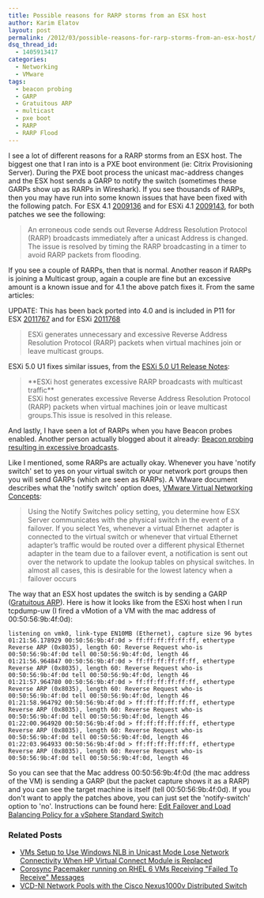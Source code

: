 ```yaml
---
title: Possible reasons for RARP storms from an ESX host
author: Karim Elatov
layout: post
permalink: /2012/03/possible-reasons-for-rarp-storms-from-an-esx-host/
dsq_thread_id:
  - 1405913417
categories:
  - Networking
  - VMware
tags:
  - beacon probing
  - GARP
  - Gratuitous ARP
  - multicast
  - pxe boot
  - RARP
  - RARP Flood
---
```

I see a lot of different reasons for a RARP storms from an ESX host. The biggest one that I ran into is a PXE boot environment (ie: Citrix Provisioning Server). During the PXE boot process the unicast mac-address changes and the ESX host sends a GARP to notify the switch (sometimes these GARPs show up as RARPs in Wireshark). If you see thousands of RARPs, then you may have run into some known issues that have been fixed with the following patch. For ESX 4.1 <a href="http://kb.vmware.com/kb/2009136" onclick="javascript:_gaq.push(['_trackEvent','outbound-article','http://kb.vmware.com/kb/2009136']);">2009136</a> and for ESXi 4.1 <a href="http://kb.vmware.com/kb/2009143" onclick="javascript:_gaq.push(['_trackEvent','outbound-article','http://kb.vmware.com/kb/2009143']);">2009143</a>, for both patches we see the following:

> An erroneous code sends out Reverse Address Resolution Protocol (RARP) broadcasts immediately after a unicast Address is changed. The issue is resolved by timing the RARP broadcasting in a timer to avoid RARP packets from flooding.

If you see a couple of RARPs, then that is normal. Another reason if RARPs is joining a Multicast group, again a couple are fine but an excessive amount is a known issue and for 4.1 the above patch fixes it. From the same articles:

UPDATE: This has been back ported into 4.0 and is included in P11 for ESX <a href="http://kb.vmware.com/kb/2011767" onclick="javascript:_gaq.push(['_trackEvent','outbound-article','http://kb.vmware.com/kb/2011767']);">2011767</a> and for ESXi <a href="http://kb.vmware.com/kb/2011768" onclick="javascript:_gaq.push(['_trackEvent','outbound-article','http://kb.vmware.com/kb/2011768']);">2011768</a>

> ESXi generates unnecessary and excessive Reverse Address Resolution Protocol (RARP) packets when virtual machines join or leave multicast groups.

ESXi 5.0 U1 fixes similar issues, from the <a href="https://www.vmware.com/support/vsphere5/doc/vsp_esxi50_u1_rel_notes.html" onclick="javascript:_gaq.push(['_trackEvent','outbound-article','http://www.vmware.com/support/vsphere5/doc/vsp_esxi50_u1_rel_notes.html']);">ESXi 5.0 U1 Release Notes</a>:

<div>
</div>

> <div>
>   **ESXi host generates excessive RARP broadcasts with multicast traffic**<br /> ESXi host generates excessive Reverse Address Resolution Protocol (RARP) packets when virtual machines join or leave multicast groups.This issue is resolved in this release.
> </div>

And lastly, I have seen a lot of RARPs when you have Beacon probes enabled. Another person actually blogged about it already: <a href="http://virtualrj.wordpress.com/2009/01/14/beacon-probing-resulting-in-excessive-broadcasts/" onclick="javascript:_gaq.push(['_trackEvent','outbound-article','http://virtualrj.wordpress.com/2009/01/14/beacon-probing-resulting-in-excessive-broadcasts/']);">Beacon probing resulting in excessive broadcasts</a>.

Like I mentioned, some RARPs are actually okay. Whenever you have 'notify switch' set to yes on your virtual switch or your network port groups then you will send GARPs (which are seen as RARPs). A VMware document describes what the 'notify switch' option does, <a href="http://www.vmware.com/files/pdf/virtual_networking_concepts.pdf" onclick="javascript:_gaq.push(['_trackEvent','download','http://www.vmware.com/files/pdf/virtual_networking_concepts.pdf']);">VMware Virtual Networking Concepts</a>:

> Using the Notify Switches policy setting, you determine how ESX Server communicates with the physical switch in the event of a failover. If you select Yes, whenever a virtual Ethernet  adapter is connected to the virtual switch or whenever that virtual Ethernet adapter’s traffic would be routed over a different physical Ethernet adapter in the team due to a failover event, a notification is sent out over the network to update the lookup tables on physical switches. In almost all cases, this is desirable for the lowest latency when a failover occurs

The way that an ESX host updates the switch is by sending a GARP (<a href="http://wiki.wireshark.org/Gratuitous_ARP" onclick="javascript:_gaq.push(['_trackEvent','outbound-article','http://wiki.wireshark.org/Gratuitous_ARP']);">Gratuitous ARP</a>). Here is how it looks like from the ESXi host when I run tcpdump-uw (I fired a vMotion of a VM with the mac address of 00:50:56:9b:4f:0d):

	listening on vmk0, link-type EN10MB (Ethernet), capture size 96 bytes
	01:21:56.178929 00:50:56:9b:4f:0d > ff:ff:ff:ff:ff:ff, ethertype Reverse ARP (0x8035), length 60: Reverse Request who-is 00:50:56:9b:4f:0d tell 00:50:56:9b:4f:0d, length 46
	01:21:56.964847 00:50:56:9b:4f:0d > ff:ff:ff:ff:ff:ff, ethertype Reverse ARP (0x8035), length 60: Reverse Request who-is 00:50:56:9b:4f:0d tell 00:50:56:9b:4f:0d, length 46
	01:21:57.964780 00:50:56:9b:4f:0d > ff:ff:ff:ff:ff:ff, ethertype Reverse ARP (0x8035), length 60: Reverse Request who-is 00:50:56:9b:4f:0d tell 00:50:56:9b:4f:0d, length 46
	01:21:58.964792 00:50:56:9b:4f:0d > ff:ff:ff:ff:ff:ff, ethertype Reverse ARP (0x8035), length 60: Reverse Request who-is 00:50:56:9b:4f:0d tell 00:50:56:9b:4f:0d, length 46
	01:22:00.964920 00:50:56:9b:4f:0d > ff:ff:ff:ff:ff:ff, ethertype Reverse ARP (0x8035), length 60: Reverse Request who-is 00:50:56:9b:4f:0d tell 00:50:56:9b:4f:0d, length 46
	01:22:03.964933 00:50:56:9b:4f:0d > ff:ff:ff:ff:ff:ff, ethertype Reverse ARP (0x8035), length 60: Reverse Request who-is 00:50:56:9b:4f:0d tell 00:50:56:9b:4f:0d, length 46

So you can see that the Mac address 00:50:56:9b:4f:0d (the mac address of the VM) is sending a GARP (but the packet capture shows it as a RARP) and you can see the target machine is itself (tell 00:50:56:9b:4f:0d). If you don't want to apply the patches above, you can just set the 'notify-switch' option to 'no'. Instructions can be found here: <a href="http://pubs.vmware.com/vsphere-50/index.jsp?topic=/com.vmware.vsphere.networking.doc_50/GUID-D5EA6315-5DCD-463E-A701-B3D8D9250FB5.html" onclick="javascript:_gaq.push(['_trackEvent','outbound-article','http://pubs.vmware.com/vsphere-50/index.jsp?topic=/com.vmware.vsphere.networking.doc_50/GUID-D5EA6315-5DCD-463E-A701-B3D8D9250FB5.html']);">Edit Failover and Load Balancing Policy for a vSphere Standard Switch</a>

<div class="SPOSTARBUST-Related-Posts">
  <H3>
    Related Posts
  </H3>
  
  <ul class="entry-meta">
    <li class="SPOSTARBUST-Related-Post">
      <a title="VMs Setup to Use Windows NLB in Unicast Mode Lose Network Connectivity When HP Virtual Connect Module is Replaced" href="http://virtuallyhyper.com/2012/09/vms-setup-to-use-windows-nlb-in-unicast-mode-lose-network-connectivity-when-hp-virtual-connect-module-is-replaced/" onclick="javascript:_gaq.push(['_trackEvent','outbound-article','http://virtuallyhyper.com/2012/09/vms-setup-to-use-windows-nlb-in-unicast-mode-lose-network-connectivity-when-hp-virtual-connect-module-is-replaced/']);" rel="bookmark">VMs Setup to Use Windows NLB in Unicast Mode Lose Network Connectivity When HP Virtual Connect Module is Replaced</a>
    </li>
    <li class="SPOSTARBUST-Related-Post">
      <a title="Corosync Pacemaker running on RHEL 6 VMs Receiving "Failed To Receive" Messages" href="http://virtuallyhyper.com/2012/08/corosync-pacemaker-running-on-rhel-6-vms-receiving-failed-to-receive-messages/" onclick="javascript:_gaq.push(['_trackEvent','outbound-article','http://virtuallyhyper.com/2012/08/corosync-pacemaker-running-on-rhel-6-vms-receiving-failed-to-receive-messages/']);" rel="bookmark">Corosync Pacemaker running on RHEL 6 VMs Receiving "Failed To Receive" Messages</a>
    </li>
    <li class="SPOSTARBUST-Related-Post">
      <a title="VCD-NI Network Pools with the Cisco Nexus1000v Distributed Switch" href="http://virtuallyhyper.com/2012/08/vcd-ni-network-pools-with-the-cisco-nexus1000v/" onclick="javascript:_gaq.push(['_trackEvent','outbound-article','http://virtuallyhyper.com/2012/08/vcd-ni-network-pools-with-the-cisco-nexus1000v/']);" rel="bookmark">VCD-NI Network Pools with the Cisco Nexus1000v Distributed Switch</a>
    </li>
  </ul>
</div>

